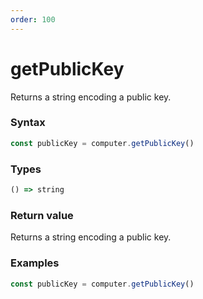 ```yaml
---
order: 100
---
```


# getPublicKey

Returns a string encoding a public key.

### Syntax
```js
const publicKey = computer.getPublicKey()
```

### Types
```ts
() => string
```

### Return value

Returns a string encoding a public key.

### Examples
```ts
const publicKey = computer.getPublicKey()
```